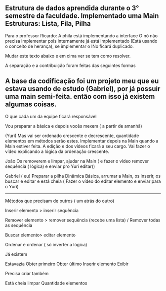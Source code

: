 Estrutura de dados aprendida durante o 3° semestre da faculdade.
Implementado uma Main
Estruturas: Lista, Fila, Pilha
---

Para o professor Ricardo:
A phila está implementando a interface
O nó não precisa implementar pois internamente já está implementado
(Está usando o conceito de herança), se implementar o INo ficará duplicado.

Mudar este texto abaixo e em cima ver se tem como resolver.

A separação e a contribuição foram feitas das seguintes formas

A base da codificação foi um projeto meu que eu estava usando de estudo (Gabriel), por já possuir uma main semi-feita.
então com isso já existem algumas coisas.
---
O que cada um da equipe ficará responsável

Vou preparar a básica e depois vocês mexem ( a partir de amanhã)

(Yuri)
Mas vai ser ordenado crescente e decrescente, quantidade elementos  em métodos serão estes.
Implementar depois na Main quando a Main estiver feita.
A edição e dos vídeos ficará a seu cargo.
Vai fazer o vídeo explicando a lógica da ordenação crescente.

João
Os removerem e limpar, ajudar na Main ( e fazer o vídeo remover sequência ( lógica) e enviar pro Yuri editar))

Gabriel ( eu)
Preparar a pilha Dinâmica Básica, arrumar a Main, os inserir, os buscar e editar e está cheia
( Fazer o vídeo do editar elemento e enviar para o Yuri)


---

Métodos que precisam de outros ( um atrás do outro)

Inserir elemento > inserir sequência

Remover elemento > remover sequência (recebe uma lista) /
Remover todas as sequência

Buscar elemento> editar elemento

Ordenar e ordenar ( só inverter a lógica)


Já existem

Estavazia
Obter primeiro
Obter último
Inserir elemento
Exibir

Precisa criar também

Está cheia
limpar
Quantidade elementos